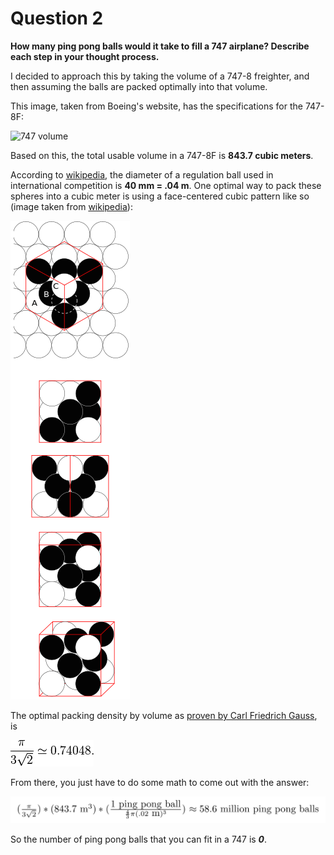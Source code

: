 Question 2
==========

**How many ping pong balls would it take to fill a 747 airplane? Describe each step in your thought process.**

I decided to approach this by taking the volume of a 747-8 freighter, and then assuming the balls are packed optimally into that volume.

This image, taken from Boeing's website, has the specifications for the 747-8F:

![747 volume][]

Based on this, the total usable volume in a 747-8F is **843.7 cubic meters**.

According to [wikipedia][ball size], the diameter of a regulation ball used in international competition is **40 mm = .04 m**. One optimal way to pack these spheres into a cubic meter is using a face-centered cubic pattern like so (image taken from [wikipedia][packing pattern source]):

![packing pattern][]

The optimal packing density by volume as [proven by Carl Friedrich Gauss][packing pattern info], is 

![optimal packing value][]

From there, you just have to do some math to come out with the answer:

![math work][]

So the number of ping pong balls that you can fit in a 747 is _**0**_.

[747 volume]: http://www.boeing.com/resources/boeingdotcom/commercial/747/design-highlights/assets/images/freighter/characteristics/chart.png "Boeing 747-8F Specs"

[ball size]: http://en.wikipedia.org/wiki/Table_tennis#Ball

[packing pattern]: packing_pattern.png "Packing of Ping Pong Balls"

[packing pattern source]: http://upload.wikimedia.org/wikipedia/commons/thumb/a/a7/Close_packing_box.svg/369px-Close_packing_box.svg.png

[packing pattern info]: http://en.m.wikipedia.org/wiki/Close-packing_of_equal_spheres

[optimal packing value]: optimal_packing_value.png

[math work]: ping_pong_ball_math.png